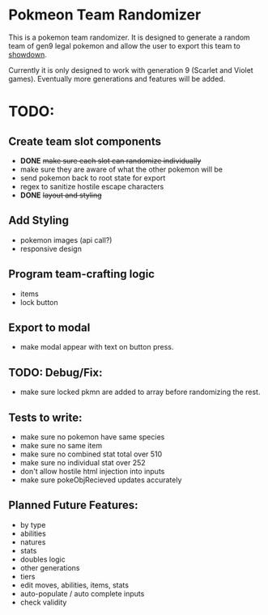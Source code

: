 # Pokmeon Team Randomizer

This is a pokemon team randomizer. It is designed to generate a random team of gen9 legal pokemon and allow the user to export this team to [showdown](https://pokemonshowdown.com/).

Currently it is only designed to work with generation 9 (Scarlet and Violet games). Eventually more generations and features will be added.

# TODO: 
## Create team slot components
- **DONE**  ~~make sure each slot can randomize individually~~
- make sure they are aware of what the other pokemon will be
- send pokemon back to root state for export
- regex to sanitize hostile escape characters
- **DONE** ~~layout and styling~~

## Add Styling
- pokemon images (api call?)
- responsive design

## Program team-crafting logic
- items
- lock button

## Export to modal
- make modal appear with text on button press.


## TODO: Debug/Fix:
- make sure locked pkmn are added to array before randomizing the rest.

## Tests to write:
- make sure no pokemon have same species
- make sure no same item
- make sure no combined stat total over 510
- make sure no individual stat over 252
- don't allow hostile html injection into inputs
- make sure pokeObjRecieved updates accurately

## Planned Future Features:
- by type
- abilities
- natures
- stats
- doubles logic
- other generations
- tiers
- edit moves, abilities, items, stats
- auto-populate / auto complete inputs
- check validity


